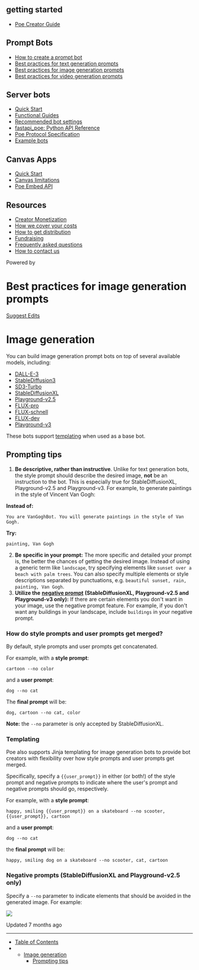 getting started
---------------

* [Poe Creator Guide](/docs/welcome-to-poe-for-creators)

Prompt Bots
-----------

* [How to create a prompt bot](/docs/how-to-create-a-prompt-bot)
* [Best practices for text generation prompts](/docs/best-practice-text-generation)
* [Best practices for image generation prompts](/docs/best-practices-image-generation-bots)
* [Best practices for video generation prompts](/docs/best-practices-for-video-generation-prompts)

Server bots
-----------

* [Quick Start](/docs/quick-start)
* [Functional Guides](/docs/server-bots-functional-guides)
* [Recommended bot settings](/docs/recommended-bot-settings)
* [fastapi\_poe: Python API Reference](/docs/fastapi_poe-python-reference)
* [Poe Protocol Specification](/docs/poe-protocol-specification)
* [Example bots](/docs/examples)

Canvas Apps
-----------

* [Quick Start](/docs/canvas-app-quick-start)
* [Canvas limitations](/docs/canvas-limitations)
* [Poe Embed API](/docs/poe-embed-api)

Resources
---------

* [Creator Monetization](/docs/creator-monetization)
* [How we cover your costs](/docs/how-we-cover-your-costs)
* [How to get distribution](/docs/how-to-get-distribution)
* [Fundraising](/docs/fundraising)
* [Frequently asked questions](/docs/frequently-asked-questions)
* [How to contact us](/docs/how-to-contact-us)

Powered by

Best practices for image generation prompts
===========================================

[Suggest Edits](/edit/best-practices-image-generation-bots)

Image generation
================

You can build image generation prompt bots on top of several available models, including:

* [DALL-E-3](https://poe.com/DALL-E-3)
* [StableDiffusion3](https://poe.com/StableDiffusion3)
* [SD3-Turbo](https://poe.com/SD3-Turbo)
* [StableDiffusionXL](https://poe.com/StableDiffusionXL)
* [Playground-v2.5](https://poe.com/Playground-v2.5)
* [FLUX-pro](https://poe.com/FLUX-pro)
* [FLUX-schnell](https://poe.com/FLUX-schnell)
* [FLUX-dev](https://poe.com/FLUX-dev)
* [Playground-v3](https://poe.com/Playground-v3)

These bots support [templating](/docs/best-practices-image-generation-bots#templating) when used as a base bot.

Prompting tips
--------------

1. **Be descriptive, rather than instructive**. Unlike for text generation bots, the style prompt should describe the desired image, **not** be an instruction to the bot. This is especially true for StableDiffusionXL, Playground-v2.5 and Playground-v3. For example, to generate paintings in the style of Vincent Van Gogh:

**Instead of:**

```
You are VanGoghBot. You will generate paintings in the style of Van Gogh.

```

**Try:**

```
painting, Van Gogh

```

2. **Be specific in your prompt:** The more specific and detailed your prompt is, the better the chances of getting the desired image. Instead of using a generic term like `landscape`, try specifying elements like `sunset over a beach with palm trees`. You can also specify multiple elements or style descriptions separated by punctuations, e.g. `beautiful sunset, rain, painting, Van Gogh`.
3. **Utilize the** [**negative prompt**](/docs/best-practices-image-generation-bots#negative-prompts-stablediffusionxl-and-playground-v25-only) **(StableDiffusionXL, Playground-v2.5 and Playground-v3 only):** If there are certain elements you don't want in your image, use the negative prompt feature. For example, if you don't want any buildings in your landscape, include `buildings` in your negative prompt.

### How do style prompts and user prompts get merged?

By default, style prompts and user prompts get concatenated.

For example, with a **style prompt**:

```
cartoon --no color

```

and a **user prompt**:

```
dog --no cat

```

The **final prompt** will be:

```
dog, cartoon --no cat, color

```

**Note:** the `--no` parameter is only accepted by StableDiffusionXL.

### Templating

Poe also supports Jinja templating for image generation bots to provide bot creators with flexibility over how style prompts and user prompts get merged.

Specifically, specify a `{{user_prompt}}` in either (or both!) of the style prompt and negative prompts to indicate where the user's prompt and negative prompts should go, respectively.

For example, with a **style prompt**:

```
happy, smiling {{user_prompt}} on a skateboard --no scooter, {{user_prompt}}, cartoon

```

and a **user prompt**:

```
dog --no cat

```

the **final prompt** will be:

```
happy, smiling dog on a skateboard --no scooter, cat, cartoon

```

### Negative prompts (StableDiffusionXL and Playground-v2.5 only)

Specify a `--no` parameter to indicate elements that should be avoided in the generated image. For example:

![](https://files.readme.io/f35c0f8-image.png)

Updated 7 months ago

---

* [Table of Contents](#)
* + [Image generation](#image-generation)
    - [Prompting tips](#prompting-tips)